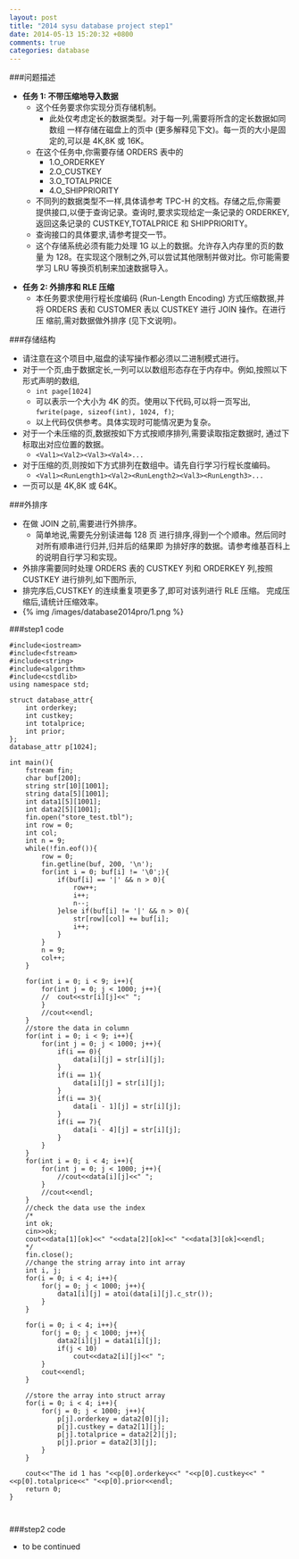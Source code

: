 ```yaml
---
layout: post
title: "2014 sysu database project step1"
date: 2014-05-13 15:20:32 +0800
comments: true
categories: database
---
```


###问题描述
- **任务 1: 不带压缩地导入数据**
	- 这个任务要求你实现分页存储机制。
		- 此处仅考虑定长的数据类型。对于每一列,需要将所含的定长数据如同数组 一样存储在磁盘上的页中 (更多解释见下文)。每一页的大小是固定的,可以是 4K,8K 或 16K。
	- 在这个任务中,你需要存储 ORDERS 表中的
		- 1.O_ORDERKEY
		- 2.O_CUSTKEY
		- 3.O_TOTALPRICE 
		- 4.O_SHIPPRIORITY
	- 不同列的数据类型不一样,具体请参考 TPC-H 的文档。存储之后,你需要 提供接口,以便于查询记录。查询时,要求实现给定一条记录的 ORDERKEY, 返回这条记录的 CUSTKEY,TOTALPRICE 和 SHIPPRIORITY。
 	- 查询接口的具体要求,请参考提交一节。
	- 这个存储系统必须有能力处理 1G 以上的数据。允许存入内存里的页的数量 为 128。在实现这个限制之外,可以尝试其他限制并做对比。你可能需要学习 LRU 等换页机制来加速数据导入。
<!--more-->
- **任务 2: 外排序和 RLE 压缩**
	- 本任务要求使用行程长度编码 (Run-Length Encoding) 方式压缩数据,并 将 ORDERS 表和 CUSTOMER 表以 CUSTKEY 进行 JOIN 操作。在进行压 缩前,需对数据做外排序 (见下文说明)。

###存储结构
- 请注意在这个项目中,磁盘的读写操作都必须以二进制模式进行。
- 对于一个页,由于数据定长,一列可以以数组形态存在于内存中。例如,按照以下形式声明的数组,
	- `int page[1024]`
	- 可以表示一个大小为 4K 的页。使用以下代码,可以将一页写出, `fwrite(page, sizeof(int), 1024, f)`;
 	- 以上代码仅供参考。具体实现时可能情况更为复杂。
- 对于一个未压缩的页,数据按如下方式按顺序排列,需要读取指定数据时, 通过下标取出对应位置的数据。
	- `<Val1><Val2><Val3><Val4>...`
- 对于压缩的页,则按如下方式排列在数组中。请先自行学习行程长度编码。
	- `<Val1><RunLength1><Val2><RunLength2><Val3><RunLength3>...`
- 一页可以是 4K,8K 或 64K。

###外排序
- 在做 JOIN 之前,需要进行外排序。
	- 简单地说,需要先分别读进每 128 页 进行排序,得到一个个顺串。然后同时对所有顺串进行归并,归并后的结果即 为排好序的数据。请参考维基百科上的说明自行学习和实现。
- 外排序需要同时处理 ORDERS 表的 CUSTKEY 列和 ORDERKEY 列,按照 CUSTKEY 进行排列,如下图所示,
- 排完序后,CUSTKEY 的连续重复项更多了,即可对该列进行 RLE 压缩。 完成压缩后,请统计压缩效率。
- {% img /images/database2014pro/1.png %}

###step1 code

```
#include<iostream>
#include<fstream>
#include<string>
#include<algorithm>
#include<cstdlib>
using namespace std;

struct database_attr{
	int orderkey;
	int custkey;
	int totalprice;
	int prior;
};
database_attr p[1024];

int main(){
	fstream fin;
	char buf[200];
	string str[10][1001];
	string data[5][1001];
	int data1[5][1001];
	int data2[5][1001];
	fin.open("store_test.tbl");
	int row = 0;
	int col;
	int n = 9;
	while(!fin.eof()){
		row = 0;
		fin.getline(buf, 200, '\n');
		for(int i = 0; buf[i] != '\0';){
			if(buf[i] == '|' && n > 0){
				row++;
				i++;
				n--;
			}else if(buf[i] != '|' && n > 0){
				str[row][col] += buf[i];
				i++;
			}
		}
		n = 9;
		col++;
	}
	
	for(int i = 0; i < 9; i++){
		for(int j = 0; j < 1000; j++){
		//	cout<<str[i][j]<<" ";
		}
		//cout<<endl;
	}
	//store the data in column
	for(int i = 0; i < 9; i++){
		for(int j = 0; j < 1000; j++){
			if(i == 0){
				data[i][j] = str[i][j];
			}
			if(i == 1){
				data[i][j] = str[i][j];
			}
			if(i == 3){
				data[i - 1][j] = str[i][j];
			}
			if(i == 7){
				data[i - 4][j] = str[i][j];
			}		
		}
	}
	for(int i = 0; i < 4; i++){
		for(int j = 0; j < 1000; j++){
			//cout<<data[i][j]<<" ";
		}
		//cout<<endl;
	}
	//check the data use the index
	/*
	int ok;
	cin>>ok;
	cout<<data[1][ok]<<" "<<data[2][ok]<<" "<<data[3][ok]<<endl;
	*/
	fin.close();
	//change the string array into int array
	int i, j;
	for(i = 0; i < 4; i++){
		for(j = 0; j < 1000; j++){
			data1[i][j] = atoi(data[i][j].c_str());
		}
	}

	for(i = 0; i < 4; i++){
		for(j = 0; j < 1000; j++){
			data2[i][j] = data1[i][j];
			if(j < 10)
				cout<<data2[i][j]<<" ";
		}
		cout<<endl;
	}
	
	//store the array into struct array
	for(i = 0; i < 4; i++){
		for(j = 0; j < 1000; j++){
			p[j].orderkey = data2[0][j];
			p[j].custkey = data2[1][j];
			p[j].totalprice = data2[2][j];
			p[j].prior = data2[3][j];
		}
	}
		
	cout<<"The id 1 has "<<p[0].orderkey<<" "<<p[0].custkey<<" "<<p[0].totalprice<<" "<<p[0].prior<<endl;
	return 0;
}



```

###step2 code
- to be continued